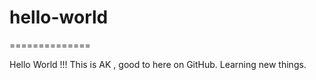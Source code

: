 # hello-world
==============


Hello World !!!
This is AK , good to here on GitHub.
Learning new things.
